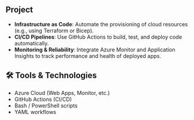 
## Project

- **Infrastructure as Code**: Automate the provisioning of cloud resources (e.g., using Terraform or Bicep).
- **CI/CD Pipelines**: Use GitHub Actions to build, test, and deploy code automatically.
- **Monitoring & Reliability**: Integrate Azure Monitor and Application Insights to track performance and health of deployed apps.

## 🛠️ Tools & Technologies

- Azure Cloud (Web Apps, Monitor, etc.)
- GitHub Actions (CI/CD)
- Bash / PowerShell scripts
- YAML workflows
